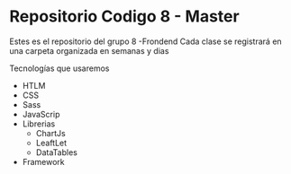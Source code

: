 # Repositorio Codigo 8 - Master 
Estes es el repositorio del grupo 8 -Frondend
Cada clase se registrará en una carpeta organizada en semanas y dias 

Tecnologías que usaremos 
- HTLM
- CSS
 - Sass
- JavaScrip
 - Librerias
    - ChartJs
    - LeaftLet
    - DataTables
- Framework
